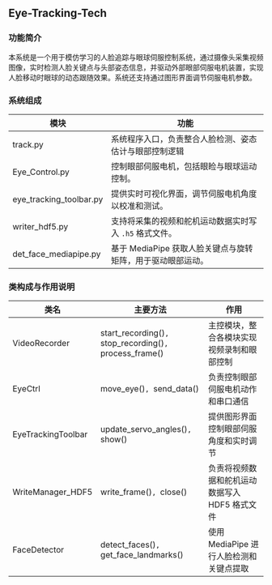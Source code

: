 ## Eye-Tracking-Tech

### 功能简介

​	本系统是一个用于模仿学习的人脸追踪与眼球伺服控制系统，通过摄像头采集视频图像，实时检测人脸关键点与头部姿态信息，并驱动外部眼部伺服电机装置，实现人脸移动时眼球的动态跟随效果。系统还支持通过图形界面调节伺服电机参数。

### 系统组成

| 模块                    | 功能                                                        |
| ----------------------- | ----------------------------------------------------------- |
| track.py                | 系统程序入口，负责整合人脸检测、姿态估计与眼部控制逻辑      |
| Eye_Control.py          | 控制眼部伺服电机，包括眼睑与眼球运动控制。                  |
| eye_tracking_toolbar.py | 提供实时可视化界面，调节伺服电机角度以校准和测试。          |
| writer_hdf5.py          | 支持将采集的视频和舵机运动数据实时写入 `.h5` 格式文件。     |
| det_face_mediapipe.py   | 基于 MediaPipe 获取人脸关键点与旋转矩阵，用于驱动眼部运动。 |

### 类构成与作用说明

| 类名               | 主要方法                                                 | 作用                                           |
| ------------------ | -------------------------------------------------------- | ---------------------------------------------- |
| VideoRecorder      | start_recording()`, `stop_recording()`, `process_frame() | 主控模块，整合各模块实现视频录制和眼部控制     |
| EyeCtrl            | move_eye()`, `send_data()                                | 负责控制眼部伺服电机动作和串口通信             |
| EyeTrackingToolbar | update_servo_angles()`, `show()                          | 提供图形界面控制眼部伺服角度和实时调节         |
| WriteManager_HDF5  | write_frame()`, `close()                                 | 负责将视频数据和舵机运动数据写入 HDF5 格式文件 |
| FaceDetector       | detect_faces()`, `get_face_landmarks()                   | 使用 MediaPipe 进行人脸检测和关键点提取        |

